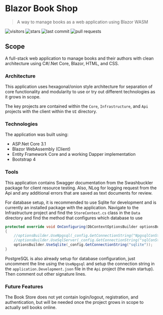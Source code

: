 # Blazor Book Shop

> A way to manage books as a web application using Blazor WASM

![visitors](https://vistr.dev/badge?repo=johnmcraig.blazor-book-shop)
![stars](https://img.shields.io/github/stars/johnmcraig/blazor-book-shop?style=flat-square&cacheSeconds=604800)
![last commit](https://img.shields.io/github/last-commit/johnmcraig/blazor-book-shop?style=flat-square&cacheSeconds=86400)
![pull requests](https://img.shields.io/github/issues-pr/johnmcraig/blazor-book-shop?color=0088ff)

## Scope

A full-stack web application to manage books and their authors with clean architecture using C#/.Net Core, Blazor, HTML, and CSS.

### Architecture

This application uses hexagonal/onion style architecture for separation of core functionality and modularity to use or try out different technologies as it grows in scope.

The key projects are contained within the `Core`, `Infrastructure`, and `Api` projects with the client within the `UI` directory.

### Technologies

The application was built using:

- ASP.Net Core 3.1
- Blazor WebAssembly (Client)
- Entity Framework Core and a working Dapper implementation
- Bootstrap 4

### Tools

This application contains Swagger documentation from the Swashbuckler package for client resource testing. Also, NLog for logging request from the Api and any additional errors that are saved as text documents for review.

For database setup, it is recommended to use Sqlite for development and is currently an installed package with the application. Navigate to the Infrastructure project and find the `StoreContext.cs` class in the `Data` directory and find the method that configures which database to use

```csharp
protected override void OnConfiguring(DbContextOptionsBuilder optionsBuilder)
{
    //optionsBuilder.UseNpgsql(_config.GetConnectionString("NpgsqlConString"));
    //optionsBuilder.UseSqlServer(_config.GetConnectionString("sqlConString"));
    optionsBuilder.UseSqlite(_config.GetConnectionString("sqlite"));
}
```

PostgreSQL is also already setup for database configuration, just uncomment the line using the `UseNpgsql` and setup the connection string in the `application.Development.json` file in the `Api` project (the main startup). Then comment out other signature lines.

### Future Features

The Book Store does not yet contain login/logout, registration, and authentication, but will be needed once the project grows in scope to actually sell books online.
